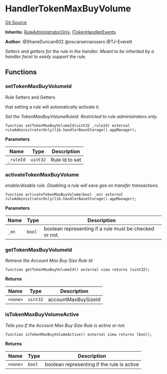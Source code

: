 # HandlerTokenMaxBuyVolume
[Git Source](https://github.com/thrackle-io/tron/blob/a1ed7a1196c8d6c5b62fc72c2a02c192f6b90700/src/client/token/handler/ruleContracts/HandlerTokenMaxBuyVolume.sol)

**Inherits:**
[RuleAdministratorOnly](/src/protocol/economic/RuleAdministratorOnly.sol/contract.RuleAdministratorOnly.md), [ITokenHandlerEvents](/src/common/IEvents.sol/interface.ITokenHandlerEvents.md)

**Author:**
@ShaneDuncan602 @oscarsernarosero @TJ-Everett

*Setters and getters for the rule in the handler. Meant to be inherited by a handler
facet to easily support the rule.*


## Functions
### setTokenMaxBuyVolumeId

Rule Setters and Getters

that setting a rule will automatically activate it.

*Set the TokenMaxBuyVolumeRuleId. Restricted to rule administrators only.*


```solidity
function setTokenMaxBuyVolumeId(uint32 _ruleId) external ruleAdministratorOnly(lib.handlerBaseStorage().appManager);
```
**Parameters**

|Name|Type|Description|
|----|----|-----------|
|`_ruleId`|`uint32`|Rule Id to set|


### activateTokenMaxBuyVolume

*enable/disable rule. Disabling a rule will save gas on transfer transactions.*


```solidity
function activateTokenMaxBuyVolume(bool _on) external ruleAdministratorOnly(lib.handlerBaseStorage().appManager);
```
**Parameters**

|Name|Type|Description|
|----|----|-----------|
|`_on`|`bool`|boolean representing if a rule must be checked or not.|


### getTokenMaxBuyVolumeId

*Retrieve the Account Max Buy Size Rule Id*


```solidity
function getTokenMaxBuyVolumeId() external view returns (uint32);
```
**Returns**

|Name|Type|Description|
|----|----|-----------|
|`<none>`|`uint32`|accountMaxBuySizeId|


### isTokenMaxBuyVolumeActive

*Tells you if the Account Max Buy Size Rule is active or not.*


```solidity
function isTokenMaxBuyVolumeActive() external view returns (bool);
```
**Returns**

|Name|Type|Description|
|----|----|-----------|
|`<none>`|`bool`|boolean representing if the rule is active|


